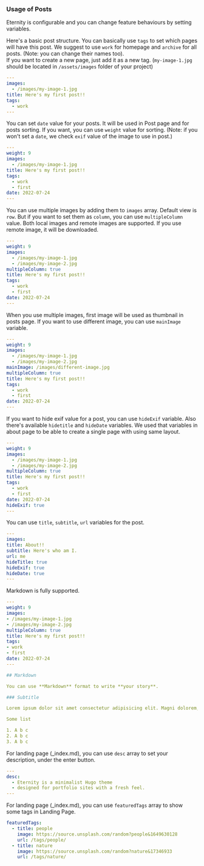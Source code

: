 ### Usage of Posts

Eternity is configurable and you can change feature behaviours by setting variables.

Here's a basic post structure. You can basically use `tags` to set which pages will have this post. We suggest to use `work` for homepage and `archive` for all posts. (Note: you can change their names too).  
If you want to create a new page, just add it as a new tag. (`my-image-1.jpg` should be located in `/assets/images` folder of your project)

```yaml
---
images:
  - /images/my-image-1.jpg
title: Here's my first post!!
tags:
  - work
---
```

You can set `date` value for your posts. It will be used in Post page and for posts sorting. If you want, you can use `weight` value for sorting. (Note: if you won't set a `date`, we check `exif` value of the image to use in post.)

```yaml
---
weight: 9
images:
  - /images/my-image-1.jpg
title: Here's my first post!!
tags:
  - work
  - first
date: 2022-07-24
---
```

You can use multiple images by adding them to `images` array. Default view is `row`. But if you want to set them as `column`, you can use `multipleColumn` value. Both local images and remote images are supported. If you use remote image, it will be downloaded.

```yaml
---
weight: 9
images:
  - /images/my-image-1.jpg
  - /images/my-image-2.jpg
multipleColumn: true
title: Here's my first post!!
tags:
  - work
  - first
date: 2022-07-24
---
```

When you use multiple images, first image will be used as thumbnail in posts page. If you want to use different image, you can use `mainImage` variable.

```yaml
---
weight: 9
images:
  - /images/my-image-1.jpg
  - /images/my-image-2.jpg
mainImage: /images/different-image.jpg
multipleColumn: true
title: Here's my first post!!
tags:
  - work
  - first
date: 2022-07-24
---
```

If you want to hide exif value for a post, you can use `hideExif` variable. Also there's available `hidetitle` and `hideDate` variables. We used that variables in about page to be able to create a single page with using same layout.

```yaml
---
weight: 9
images:
  - /images/my-image-1.jpg
  - /images/my-image-2.jpg
multipleColumn: true
title: Here's my first post!!
tags:
  - work
  - first
date: 2022-07-24
hideExif: true
---
```

You can use `title`, `subtitle`, `url` variables for the post.

```yaml
---
images:
title: About!!
subtitle: Here's who am I.
url: me
hideTitle: true
hideExif: true
hideDate: true
---
```

Markdown is fully supported.

```yaml
---
weight: 9
images:
- /images/my-image-1.jpg
- /images/my-image-2.jpg
multipleColumn: true
title: Here's my first post!!
tags:
- work
- first
date: 2022-07-24
---

## Markdown

You can use **Markdown** format to write **your story**.

### Subtitle

Lorem ipsum dolor sit amet consectetur adipisicing elit. Magni dolorem, laborum impedit doloremque ducimus repellat sapiente aut qui quae provident, cum vitae atque eius earum labore. Quae quod rem aliquid!

Some list

1. A b c
2. A b c
3. A b c

```

For landing page (\_index.md), you can use `desc` array to set your description, under the enter button.

```yaml
---
desc:
  - Eternity is a minimalist Hugo theme
  - designed for portfolio sites with a fresh feel.
---
```

For landing page (\_index.md), you can use `featuredTags` array to show some tags in Landing Page.

```yaml
featuredTags:
  - title: people
    image: https://source.unsplash.com/random?people&1649630128
    url: /tags/people/
  - title: nature
    image: https://source.unsplash.com/random?nature&17346933
    url: /tags/nature/
```
